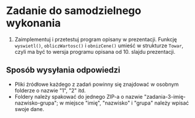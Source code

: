 Zadanie do samodzielnego wykonania
==================================

1. Zaimplementuj i przetestuj program opisany w prezentacji. Funkcję `wyswietl()`, `obliczWartosc()` i `obnizCene()` umieść w strukturze `Towar`, czyli ma być to wersja programu opisana od 10. slajdu prezentacji.

Sposób wysyłania odpowiedzi
---------------------------
- Pliki źródłowe każdego z zadań powinny się znajdować w osobnym folderze o nazwie "1", "2" itd.
- Foldery należy spakować do jednego ZIP-a o nazwie "zadania-3-imię-nazwisko-grupa"; w miejsce "imię", "nazwisko" i "grupa" należy wpisać swoje dane.   
